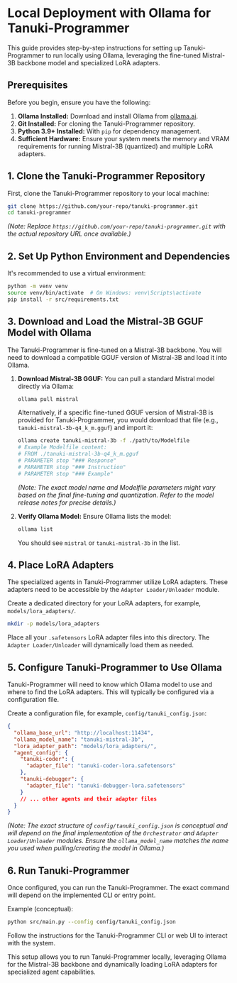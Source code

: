# Local Deployment with Ollama for Tanuki-Programmer

This guide provides step-by-step instructions for setting up Tanuki-Programmer to run locally using Ollama, leveraging the fine-tuned Mistral-3B backbone model and specialized LoRA adapters.

## Prerequisites

Before you begin, ensure you have the following:

1.  **Ollama Installed:** Download and install Ollama from [ollama.ai](https://ollama.ai/).
2.  **Git Installed:** For cloning the Tanuki-Programmer repository.
3.  **Python 3.9+ Installed:** With `pip` for dependency management.
4.  **Sufficient Hardware:** Ensure your system meets the memory and VRAM requirements for running Mistral-3B (quantized) and multiple LoRA adapters.

## 1. Clone the Tanuki-Programmer Repository

First, clone the Tanuki-Programmer repository to your local machine:

```bash
git clone https://github.com/your-repo/tanuki-programmer.git
cd tanuki-programmer
```
*(Note: Replace `https://github.com/your-repo/tanuki-programmer.git` with the actual repository URL once available.)*

## 2. Set Up Python Environment and Dependencies

It's recommended to use a virtual environment:

```bash
python -m venv venv
source venv/bin/activate  # On Windows: venv\Scripts\activate
pip install -r src/requirements.txt
```

## 3. Download and Load the Mistral-3B GGUF Model with Ollama

The Tanuki-Programmer is fine-tuned on a Mistral-3B backbone. You will need to download a compatible GGUF version of Mistral-3B and load it into Ollama.

1.  **Download Mistral-3B GGUF:**
    You can pull a standard Mistral model directly via Ollama:
    ```bash
    ollama pull mistral
    ```
    Alternatively, if a specific fine-tuned GGUF version of Mistral-3B is provided for Tanuki-Programmer, you would download that file (e.g., `tanuki-mistral-3b-q4_k_m.gguf`) and import it:
    ```bash
    ollama create tanuki-mistral-3b -f ./path/to/Modelfile
    # Example Modelfile content:
    # FROM ./tanuki-mistral-3b-q4_k_m.gguf
    # PARAMETER stop "### Response"
    # PARAMETER stop "### Instruction"
    # PARAMETER stop "### Example"
    ```
    *(Note: The exact model name and Modelfile parameters might vary based on the final fine-tuning and quantization. Refer to the model release notes for precise details.)*

2.  **Verify Ollama Model:**
    Ensure Ollama lists the model:
    ```bash
    ollama list
    ```
    You should see `mistral` or `tanuki-mistral-3b` in the list.

## 4. Place LoRA Adapters

The specialized agents in Tanuki-Programmer utilize LoRA adapters. These adapters need to be accessible by the `Adapter Loader/Unloader` module.

Create a dedicated directory for your LoRA adapters, for example, `models/lora_adapters/`.

```bash
mkdir -p models/lora_adapters
```

Place all your `.safetensors` LoRA adapter files into this directory. The `Adapter Loader/Unloader` will dynamically load them as needed.

## 5. Configure Tanuki-Programmer to Use Ollama

Tanuki-Programmer will need to know which Ollama model to use and where to find the LoRA adapters. This will typically be configured via a configuration file.

Create a configuration file, for example, `config/tanuki_config.json`:

```json
{
  "ollama_base_url": "http://localhost:11434",
  "ollama_model_name": "tanuki-mistral-3b",
  "lora_adapter_path": "models/lora_adapters/",
  "agent_config": {
    "tanuki-coder": {
      "adapter_file": "tanuki-coder-lora.safetensors"
    },
    "tanuki-debugger": {
      "adapter_file": "tanuki-debugger-lora.safetensors"
    }
    // ... other agents and their adapter files
  }
}
```
*(Note: The exact structure of `config/tanuki_config.json` is conceptual and will depend on the final implementation of the `Orchestrator` and `Adapter Loader/Unloader` modules. Ensure the `ollama_model_name` matches the name you used when pulling/creating the model in Ollama.)*

## 6. Run Tanuki-Programmer

Once configured, you can run the Tanuki-Programmer. The exact command will depend on the implemented CLI or entry point.

Example (conceptual):

```bash
python src/main.py --config config/tanuki_config.json
```

Follow the instructions for the Tanuki-Programmer CLI or web UI to interact with the system.

This setup allows you to run Tanuki-Programmer locally, leveraging Ollama for the Mistral-3B backbone and dynamically loading LoRA adapters for specialized agent capabilities.
